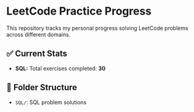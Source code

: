 # LeetCode Practice Progress

This repository tracks my personal progress solving LeetCode problems across different domains.

## ✅ Current Stats

- **SQL:** Total exercises completed: **30**

## 📁 Folder Structure

- `SQL/`: SQL problem solutions


